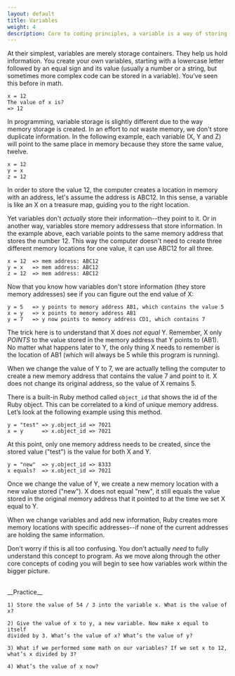 ```yaml
---
layout: default
title: Variables
weight: 4
description: Core to coding principles, a variable is a way of storing data that is sent and received by the methods we write in our software. When we compute something, and have a result, we usually store that in a variable.
---
```


At their simplest, variables are merely storage containers. They help us hold information. You create your own variables, starting with a lowercase letter followed by an equal sign and its value (usually a number or a string, but sometimes more complex code can be stored in a variable). You’ve seen this before in math.

```
x = 12
The value of x is?
=> 12
```

In programming, variable storage is slightly different due to the way memory storage is created. In an effort to _not_ waste memory, we don't store duplicate information. In the following example, each variable (X, Y and Z) will point to the same place in memory because they store the same value, twelve.

```
x = 12
y = x
z = 12
```

In order to store the value 12, the computer creates a location in memory with an address, let's assume the address is ABC12. In this sense, a variable is like an X on a treasure map, guiding you to the right location.

Yet variables don't _actually_ store their information--they point to it. Or in another way, variables store memory addressess that store information. In the example above, each variable points to the same memory address that stores the number 12. This way the computer doesn't need to create three different memory locations for one value, it can use ABC12 for all three.

```
x = 12  => mem address: ABC12
y = x   => mem address: ABC12
z = 12  => mem address: ABC12
```

Now that you know how variables don't store information (they store memory addresses) see if you can figure out the end value of X:

```
y = 5   => y points to memory address AB1, which contains the value 5
x = y   => x points to memory address AB1
y = 7   => y now points to memory address CD1, which contains 7
```

The trick here is to understand that X does _not equal_ Y. Remember, X only _POINTS_ to the value stored in the memory address that Y points to (AB1). No matter what happens later to Y, the only thing X needs to remember is the location of AB1 (which will always be 5 while this program is running).

When we change the value of Y to 7, we are actually telling the computer to create a new memory address that contains the value 7 and point to it. X does not change its original address, so the value of X remains 5.

There is a built-in Ruby method called `object_id` that shows the id of the Ruby object. This can be correlated to a kind of unique memory address. Let’s look at the following example using this method.

```
y = "test" => y.object_id => 7021
x = y      => x.object_id => 7021
```

At this point, only one memory address needs to be created, since the stored value ("test") is the value for both X and Y.

```
y = "new"  => y.object_id => 8333
x equals?  => x.object_id => 7021
```

Once we change the value of Y, we create a new memory location with a new value stored ("new"). X does not equal "new", it still equals the value stored in the original memory address that it pointed to at the time we set X equal to Y.

When we change variables and add new information, Ruby creates more memory locations with specific addresses--if none of the current addresses are holding the same information.

Don't worry if this is all too confusing. You don't actually _need_ to fully understand this concept to program. As we move along through the other core concepts of coding you will begin to see how variables work within the bigger picture.

<br />
__Practice__

```
1) Store the value of 54 / 3 into the variable x. What is the value of x?

2) Give the value of x to y, a new variable. Now make x equal to itself
divided by 3. What’s the value of x? What’s the value of y?

3) What if we performed some math on our variables? If we set x to 12,
what’s x divided by 3?

4) What’s the value of x now?
```